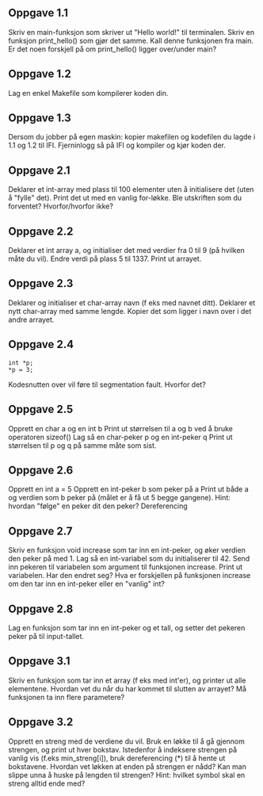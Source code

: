 ## Oppgave 1.1
Skriv en main-funksjon som skriver ut "Hello world!" til terminalen.
Skriv en funksjon print_hello() som gjør det samme. Kall denne funksjonen fra main.
Er det noen forskjell på om print_hello() ligger over/under main?

## Oppgave 1.2
Lag en enkel Makefile som kompilerer koden din.

## Oppgave 1.3
Dersom du jobber på egen maskin: kopier makefilen og kodefilen du lagde i 1.1 og 1.2 til IFI. Fjerninlogg så på IFI og kompiler og kjør koden der.

## Oppgave 2.1
Deklarer et int-array med plass til 100 elementer uten å initialisere det (uten å "fylle" det). Print det ut med en vanlig for-løkke. Ble utskriften som du forventet? Hvorfor/hvorfor ikke?

## Oppgave 2.2
Deklarer et int array a, og initialiser det med verdier fra 0 til 9 (på hvilken måte du vil).
Endre verdi på plass 5 til 1337.
Print ut arrayet.

## Oppgave 2.3
Deklarer og initialiser et char-array navn (f eks med navnet ditt).
Deklarer et nytt char-array med samme lengde.
Kopier det som ligger i navn over i det andre arrayet.

## Oppgave 2.4
```
int *p;
*p = 3;
```
Kodesnutten over vil føre til segmentation fault. Hvorfor det?

## Oppgave 2.5
Opprett en char a og en int b
Print ut størrelsen til a og b ved å bruke operatoren sizeof()
Lag så en char-peker p og en int-peker q
Print ut størrelsen til p og q på samme måte som sist.

## Oppgave 2.6
Opprett en int a = 5
Opprett en int-peker b som peker på a
Print ut både a og verdien som b peker på (målet er å få ut 5 begge gangene). Hint: hvordan "følge" en peker dit den peker? Dereferencing

## Oppgave 2.7
Skriv en funksjon void increase som tar inn en int-peker, og øker verdien den peker på med 1.
Lag så en int-variabel som du initialiserer til 42.
Send inn pekeren til variabelen som argument til funksjonen increase.
Print ut variabelen. Har den endret seg?
Hva er forskjellen på funksjonen increase om den tar inn en int-peker eller en "vanlig" int?

## Oppgave 2.8
Lag en funksjon som tar inn en int-peker og et tall, og setter det pekeren peker på til input-tallet.

## Oppgave 3.1
Skriv en funksjon som tar inn et array (f eks med int'er), og printer ut alle elementene.
Hvordan vet du når du har kommet til slutten av arrayet? Må funksjonen ta inn flere parametere?

## Oppgave 3.2
Opprett en streng med de verdiene du vil.
Bruk en løkke til å gå gjennom strengen, og print ut hver bokstav.
Istedenfor å indeksere strengen på vanlig vis (f.eks min_streng[i]), bruk dereferencing (*) til å hente ut bokstavene.
Hvordan vet løkken at enden på strengen er nådd? Kan man slippe unna å huske på lengden til strengen? Hint: hvilket symbol skal en streng alltid ende med?